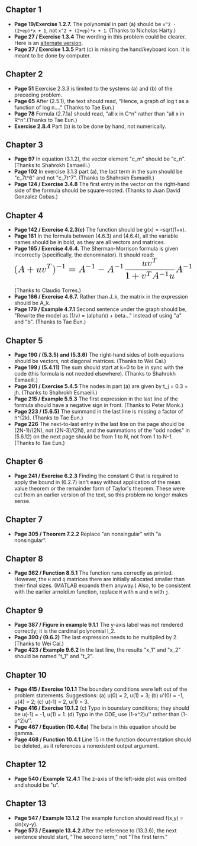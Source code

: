 ## Chapter 1
* **Page 19/Exercise 1.2.7.** The polynomial in part (a) should be `x^2 - (2+ep)*x + 1`, not `x^2 + (2+ep)*x + 1`. (Thanks to Nicholas Harty.)
* **Page 27 / Exercise 1.3.4** The wording in this problem could be clearer. Here is an [alternate version](alt134.pdf).
* **Page 27 / Exercise 1.3.5** Part (c) is missing the hand/keyboard icon. It is meant to be done by computer.

## Chapter 2
* **Page 51** Exercise 2.3.3 is limited to the systems (a) and (b) of the preceding problem.
* **Page 65** After (2.5.1), the text should read, "Hence, a graph of log t as a function of log n...." (Thanks to Tae Eun.)
* **Page 78** Fornula (2.7.1a) should read, "all x in C^n" rather than "all x in R^n".(Thanks to Tae Eun.)
* **Exercise 2.8.4** Part (b) is to be done by hand, not numerically.

## Chapter 3
* **Page 97** In equation (3.1.2), the vector element "c_m" should be "c_n". (Thanks to Shahrokh Esmaeili.)
* **Page 102** In exercise 3.1.3 part (a), the last term in the sum should be "c_7t^6" and not "c_7t^7". (Thanks to Shahrokh Esmaeili.)
* **Page 124 / Exercise 3.4.8** The first entry in the vector on the right-hand side of the formula should be square-rooted. (Thanks to Juan David Gonzalez Cobas.) 

## Chapter 4
* **Page 142 / Exercise 4.2.3(c)** The function should be g(x) = –sqrt(1+x).
* **Page 161** In the formula between (4.6.3) and (4.6.4), all the variable names should be in bold, as they are all vectors and matrices.
* **Page 165 / Exercise 4.6.4.** The Sherman-Morrison formula is given incorrectly (specifically, the denominator). It should read:  
![formula](Sherman-Morrison.svg).  
(Thanks to Claudio Torres.)
* **Page 166 / Exercise 4.6.7.** Rather than J_k, the matrix in the expression should be A_k.
* **Page 179 / Example 4.7.1** Second sentence under the graph should be, "Rewrite the model as (1/v) = (alpha/x) + beta..." instead of using "a" and "b". (Thanks to Tae Eun.)

## Chapter 5
* **Page 190 / (5.3.5) and (5.3.6)** The right-hand sides of both equations should be vectors, not diagonal matrices. (Thanks to Wei Cai.) 
* **Page 199 / (5.4.11)** The sum should start at k=0 to be in sync with the code (this formula is not needed elsewhere). (Thanks to Shahrokh Esmaeili.)
* **Page 201 / Exercise 5.4.5** The nodes in part (a) are given by t_j = 0.3 + jh. (Thanks to Shahrokh Esmaeili.)
* **Page 215 / Example 5.5.3** The first expression in the last line of the formula should have a negative sign in front. (Thanks to Peter Monk.)
* **Page 223 / (5.6.5)** The summand in the last line is missing a factor of h^(2k). (Thanks to Tae Eun.)
* **Page 226** The next-to-last entry in the last line on the page should be (2N-1)/(2N), not (2N-3)/(2N), and the summations of the "odd nodes" in (5.6.12) on the next page should be from 1 to N, not from 1 to N-1. (Thanks to Tae Eun.)

## Chapter 6
* **Page 241 / Exercise 6.2.3** Finding the constant C that is required to apply the bound in (6.2.7) isn't easy without application of the mean value theorem or the remainder form of Taylor's theorem. These were cut from an earlier version of the text, so this problem no longer makes sense. 

## Chapter 7
* **Page 305 / Theorem 7.2.2** Replace "an nonsingular" with "a nonsingular".

## Chapter 8
* **Page 362 / Function 8.5.1** The function runs correctly as printed. However, the `H` and `Q` matrices there are initially allocated smaller than their final sizes. (MATLAB expands them anyway.) Also, to be consistent with the earlier arnoldi.m function, replace `M` with `m` and `m` with `j`. 

## Chapter 9
* **Page 387 / Figure in example 9.1.1** The y-axis label was not rendered correctly; it is the cardinal polynomial l_2.
* **Page 390 / (9.6.2)** The last expression needs to be multiplied by 2. (Thanks to Wei Cai.) 
* **Page 423 / Example 9.6.2** In the last line, the results "x_1" and "x_2" should be named "t_1" and "t_2". 

## Chapter 10
* **Page 415 / Exercise 10.1.1** The boundary conditions were left out of the problem statements. Suggestions: (a) u(0) = 2, u(1) = 3; (b) u'(0) = -1, u(4) = 2; (c) u(-1) = 2, u(1) = 3.
* **Page 416 / Exercise 10.1.2** (c) Typo in boundary conditions; they should be u(-1) = -1, u(1) = 1. (d) Typo in the ODE, use (1-x^2)u'' rather than (1-u^2)u''. 
* **Page 467 / Equation (10.4.6a)** The beta in this equation should be gamma. 
* **Page 468 / Function 10.4.1** Line 15 in the function documentation should be deleted, as it references a nonexistent output argument. 

## Chapter 12 
* **Page 540 / Example 12.4.1** The z-axis of the left-side plot was omitted and should be "u". 

## Chapter 13
* **Page 547 / Example 13.1.2** The example function should read f(x,y) = sin(xy-y).
* **Page 573 / Example 13.4.2** After the reference to (13.3.6), the next sentence should start, "The second term," not "The first term." 
